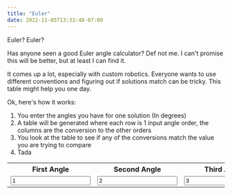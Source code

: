 ```yaml
---
title: "Euler"
date: 2022-11-05T13:33:40-07:00
---
```


Euler? Euler?

Has anyone seen a good Euler angle calculator? Def not me. I can't promise this will be better, but at least I can find it.

It comes up a lot, especially with custom robotics. Everyone wants to use different conventions and figuring out if solutions match can be tricky. This table might help you one day.

Ok, here's how it works:

1. You enter the angles you have for one solution (In degrees)
1. A table will be generated where each row is 1 input angle order, the columns are the conversion to the other orders
1. You look at the table to see if any of the conversions match the value you are trying to compare 
1. Tada

<table>
<tr>
<th>First Angle</th>
<th>Second Angle</th> 
<th>Third Angle</th> 
</tr>
<tr>
<td><input id="a_in" value="1" oninput='updateTable()'/></td>
<td><input id="b_in" value="2" oninput='updateTable()'/></td>
<td><input id="c_in" value="3" oninput='updateTable()'/></td>
</tr>
</table>
<br>
<div id="output">

</div>

<script src="/js/three.min.js"></script>
<script src="/js/euler.js"></script>

